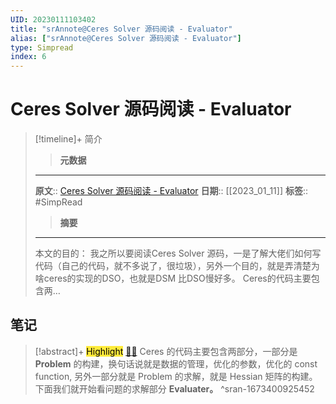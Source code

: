 ```yaml
---
UID: 20230111103402
title: "srAnnote@Ceres Solver 源码阅读 - Evaluator"
alias: ["srAnnote@Ceres Solver 源码阅读 - Evaluator"]
type: Simpread
index: 6
---
```


# Ceres Solver 源码阅读 - Evaluator

> [!timeline]+ 简介
>> **元数据**
>---
> **原文**:: [Ceres Solver 源码阅读 - Evaluator](https://zhuanlan.zhihu.com/p/305960635)
> **日期**:: [[2023_01_11]]
> **标签**:: #SimpRead 
>> **摘要**
>---
> 本文的目的： 我之所以要阅读Ceres Solver 源码，一是了解大佬们如何写代码（自己的代码，就不多说了，很垃圾），另外一个目的，就是弄清楚为啥ceres的实现的DSO，也就是DSM 比DSO慢好多。 Ceres的代码主要包含两…

## 笔记

> [!abstract]+ <mark style="background-color: #ffeb3b">Highlight</mark> [🧷](<http://localhost:7026/reading/6#id=1673400925452>)[🌐](<#id=1673400925452>) 
> Ceres 的代码主要包含两部分，一部分是 **Problem** 的构建，换句话说就是数据的管理，优化的参数，优化的 const function, 另外一部分就是 Problem 的求解，就是 Hessian 矩阵的构建。下面我们就开始看问题的求解部分 **Evaluater。**
^sran-1673400925452


